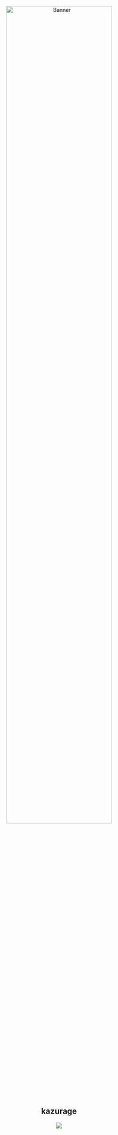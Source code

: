 <p align="center">
<img src="https://cdn.discordapp.com/attachments/1346584024805543996/1371053028249174089/video_2025-05-10_11-35-53.gif?ex=6821bc22&is=68206aa2&hm=6b4c1a2b41bfd40043d9c5aab3df43143ee75fb6cb7e5f97c0b82065a24b56c5&" width="75%" alt="Banner">
</p>

<h2 align="center">
  kazurage
</h2>

<p align="center">
  <a href="https://t.me/kazurage">
    <img src="https://img.shields.io/badge/Telegram-kazurage-blue?style=for-the-badge&logo=telegram&logoColor=white&color=0088cc">
  </a>
</p>
